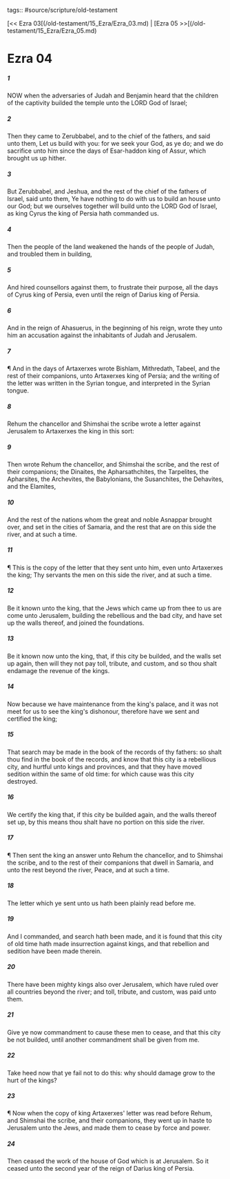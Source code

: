 tags:: #source/scripture/old-testament

[<< Ezra 03[(/old-testament/15_Ezra/Ezra_03.md) | [Ezra 05 >>[(/old-testament/15_Ezra/Ezra_05.md)

# Ezra 04

##### 1

NOW when the adversaries of Judah and Benjamin heard that the children of the captivity builded the temple unto the LORD God of Israel;

##### 2

Then they came to Zerubbabel, and to the chief of the fathers, and said unto them, Let us build with you: for we seek your God, as ye do; and we do sacrifice unto him since the days of Esar-haddon king of Assur, which brought us up hither.

##### 3

But Zerubbabel, and Jeshua, and the rest of the chief of the fathers of Israel, said unto them, Ye have nothing to do with us to build an house unto our God; but we ourselves together will build unto the LORD God of Israel, as king Cyrus the king of Persia hath commanded us.

##### 4

Then the people of the land weakened the hands of the people of Judah, and troubled them in building,

##### 5

And hired counsellors against them, to frustrate their purpose, all the days of Cyrus king of Persia, even until the reign of Darius king of Persia.

##### 6

And in the reign of Ahasuerus, in the beginning of his reign, wrote they unto him an accusation against the inhabitants of Judah and Jerusalem.

##### 7

¶ And in the days of Artaxerxes wrote Bishlam, Mithredath, Tabeel, and the rest of their companions, unto Artaxerxes king of Persia; and the writing of the letter was written in the Syrian tongue, and interpreted in the Syrian tongue.

##### 8

Rehum the chancellor and Shimshai the scribe wrote a letter against Jerusalem to Artaxerxes the king in this sort:

##### 9

Then wrote Rehum the chancellor, and Shimshai the scribe, and the rest of their companions; the Dinaites, the Apharsathchites, the Tarpelites, the Apharsites, the Archevites, the Babylonians, the Susanchites, the Dehavites, and the Elamites,

##### 10

And the rest of the nations whom the great and noble Asnappar brought over, and set in the cities of Samaria, and the rest that are on this side the river, and at such a time.

##### 11

¶ This is the copy of the letter that they sent unto him, even unto Artaxerxes the king; Thy servants the men on this side the river, and at such a time.

##### 12

Be it known unto the king, that the Jews which came up from thee to us are come unto Jerusalem, building the rebellious and the bad city, and have set up the walls thereof, and joined the foundations.

##### 13

Be it known now unto the king, that, if this city be builded, and the walls set up again, then will they not pay toll, tribute, and custom, and so thou shalt endamage the revenue of the kings.

##### 14

Now because we have maintenance from the king's palace, and it was not meet for us to see the king's dishonour, therefore have we sent and certified the king;

##### 15

That search may be made in the book of the records of thy fathers: so shalt thou find in the book of the records, and know that this city is a rebellious city, and hurtful unto kings and provinces, and that they have moved sedition within the same of old time: for which cause was this city destroyed.

##### 16

We certify the king that, if this city be builded again, and the walls thereof set up, by this means thou shalt have no portion on this side the river.

##### 17

¶ Then sent the king an answer unto Rehum the chancellor, and to Shimshai the scribe, and to the rest of their companions that dwell in Samaria, and unto the rest beyond the river, Peace, and at such a time.

##### 18

The letter which ye sent unto us hath been plainly read before me.

##### 19

And I commanded, and search hath been made, and it is found that this city of old time hath made insurrection against kings, and that rebellion and sedition have been made therein.

##### 20

There have been mighty kings also over Jerusalem, which have ruled over all countries beyond the river; and toll, tribute, and custom, was paid unto them.

##### 21

Give ye now commandment to cause these men to cease, and that this city be not builded, until another commandment shall be given from me.

##### 22

Take heed now that ye fail not to do this: why should damage grow to the hurt of the kings?

##### 23

¶ Now when the copy of king Artaxerxes' letter was read before Rehum, and Shimshai the scribe, and their companions, they went up in haste to Jerusalem unto the Jews, and made them to cease by force and power.

##### 24

Then ceased the work of the house of God which is at Jerusalem. So it ceased unto the second year of the reign of Darius king of Persia.
